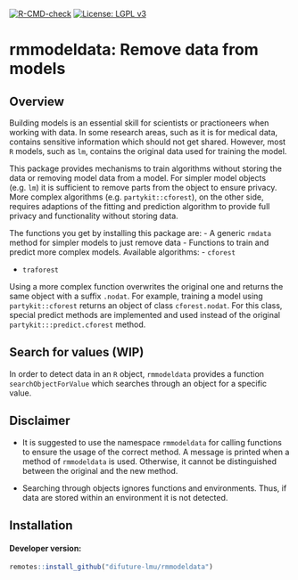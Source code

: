 
<!-- README.md is generated from README.Rmd. Please edit that file -->

[![R-CMD-check](https://github.com/difuture-lmu/rmmodeldata/actions/workflows/check-full.yaml/badge.svg)](https://github.com/difuture-lmu/rmmodeldata/actions/workflows/check-full.yaml)
[![License: LGPL
v3](https://img.shields.io/badge/License-LGPL_v3-blue.svg)](https://www.gnu.org/licenses/lgpl-3.0)

# rmmodeldata: Remove data from models

## Overview

Building models is an essential skill for scientists or practioneers
when working with data. In some research areas, such as it is for
medical data, contains sensitive information which should not get
shared. However, most `R` models, such as `lm`, contains the original
data used for training the model.

This package provides mechanisms to train algorithms without storing the
data or removing model data from a model. For simpler model objects
(e.g. `lm`) it is sufficient to remove parts from the object to ensure
privacy. More complex algorithms (e.g. `partykit::cforest`), on the
other side, requires adaptions of the fitting and prediction algorithm
to provide full privacy and functionality without storing data.

The functions you get by installing this package are: - A generic
`rmdata` method for simpler models to just remove data - Functions to
train and predict more complex models. Available algorithms: - `cforest`
- `traforest`

Using a more complex function overwrites the original one and returns
the same object with a suffix `.nodat`. For example, training a model
using `partykit::cforest` returns an object of class `cforest.nodat`.
For this class, special predict methods are implemented and used instead
of the original `partykit:::predict.cforest` method.

## Search for values (WIP)

In order to detect data in an `R` object, `rmmodeldata` provides a
function `searchObjectForValue` which searches through an object for a
specific value.

## Disclaimer

  - It is suggested to use the namespace `rmmodeldata` for calling
    functions to ensure the usage of the correct method. A message is
    printed when a method of `rmmodeldata` is used. Otherwise, it cannot
    be distinguished between the original and the new method.

  - Searching through objects ignores functions and environments. Thus,
    if data are stored within an environment it is not detected.

## Installation

#### Developer version:

``` r
remotes::install_github("difuture-lmu/rmmodeldata")
```

